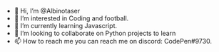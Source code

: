 - 👋 Hi, I’m @Albinotaser
- 👀 I’m interested in Coding and football.
- 🌱 I’m currently learning Javascript. 
- 💞️ I’m looking to collaborate on Python projects to learn
- 📫 How to reach me you can reach me on discord: CodePen#9730.
